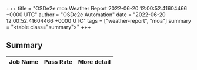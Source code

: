 +++
title = "OSDe2e moa Weather Report 2022-06-20 12:00:52.41604466 +0000 UTC"
author = "OSDe2e Automation"
date = "2022-06-20 12:00:52.41604466 +0000 UTC"
tags = ["weather-report", "moa"]
summary = "<table class=\"summary\"></table>"
+++
## Summary

| Job Name | Pass Rate | More detail |
|----------|-----------|-------------|





